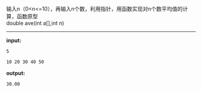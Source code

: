 输入n（0<n<=10），再输入n个数，利用指针，用函数实现对n个数平均值的计算，函数原型  
double ave(int a[],int n)
****
**input:**
```
5

10 20 30 40 50 
```
**output:**
```
30.00
```